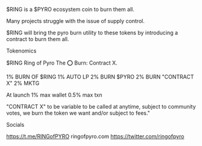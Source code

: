 $RING is a $PYRO ecosystem coin to burn them all. 

Many projects struggle with the issue of supply control. 

$RING will bring the pyro burn utility to these tokens by introducing a contract to burn them all.

Tokenomics

$RING Ring of Pyro
The ⭕️ Burn: Contract X.

1% BURN OF $RING
1% AUTO LP
2% BURN $PYRO
2% BURN "CONTRACT X"
2% MKTG

At launch
1% max wallet
0.5% max txn

"CONTRACT X" to be variable to be called at anytime, subject to community votes, we burn the token we want and/or subject to fees."

Socials

https://t.me/RINGofPYRO
ringofpyro.com
https://twitter.com/ringofpyro
